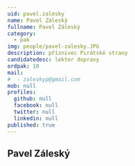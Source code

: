 ```yaml
---
uid: pavel.zalesky
name: Pavel Záleský
fullname: Pavel Záleský
category:
  - pak
img: people/pavel-zalesky.JPG
description: příznivec Pirátské strany
candidatedesc: lektor dopravy
ordpak: 10
mail:
#  - zaleskyp@gmail.com
mob: null
profiles:
  github: null
  facebook: null
  twitter: null
  linkedin: null
published: true
---
```

## Pavel Záleský
